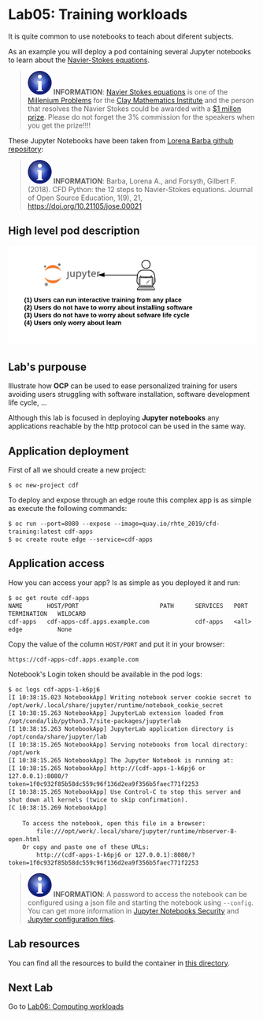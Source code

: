 # Lab05: Training workloads

It is quite common to use notebooks to teach about diferent subjects.

As an example you will deploy a pod containing several Jupyter notebooks to learn about the [Navier-Stokes equations](https://en.wikipedia.org/wiki/Navier%E2%80%93Stokes_equations).

> ![INFORMATION](../imgs/information-icon.png) **__INFORMATION__**: [Navier Stokes equations](https://www.claymath.org/millennium-problems/navier%E2%80%93stokes-equation) is one of the [Millenium Problems](https://www.claymath.org/millennium-problems) for the [Clay Mathematics Institute](https://www.claymath.org/) and the person that resolves the Navier Stokes could be awarded with a [$1 millon prize](http://www.claymath.org/sites/default/files/millennium_prize_rules.pdf). Please do not forget the 3% commission for the speakers when you get the prize!!!!

These Jupyter Notebooks have been taken from [Lorena Barba github repository](https://github.com/barbagroup/CFDPython):

> ![INFORMATION](../imgs/information-icon.png) **INFORMATION**: Barba, Lorena A., and Forsyth, Gilbert F. (2018). CFD Python: the 12 steps to Navier-Stokes equations. Journal of Open Source Education, 1(9), 21, https://doi.org/10.21105/jose.00021

## High level pod description

![training](imgs/training.png)

## Lab's purpouse

Illustrate how **OCP** can be used to ease personalized training for users avoiding users struggling with software installation, software development life cycle, ...

Although this lab is focused in deploying **Jupyter notebooks** any applications reachable by the http protocol can be used in the same way.

## Application deployment

First of all we should create a new project:

```
$ oc new-project cdf
```

To deploy and expose through an edge route this complex app is as simple as execute the following commands:

```
$ oc run --port=8080 --expose --image=quay.io/rhte_2019/cfd-training:latest cdf-apps
$ oc create route edge --service=cdf-apps
```
## Application access

How you can access your app? Is as simple as you deployed it and run:

```
$ oc get route cdf-apps
NAME       HOST/PORT                       PATH      SERVICES   PORT      TERMINATION   WILDCARD
cdf-apps   cdf-apps-cdf.apps.example.com             cdf-apps   <all>     edge          None
```

Copy the value of the column `HOST/PORT` and put it in your browser:

```
https://cdf-apps-cdf.apps.example.com
```

Notebook's Login token should be available in the pod logs:

```
$ oc logs cdf-apps-1-k6pj6
[I 10:38:15.023 NotebookApp] Writing notebook server cookie secret to /opt/work/.local/share/jupyter/runtime/notebook_cookie_secret
[I 10:38:15.263 NotebookApp] JupyterLab extension loaded from /opt/conda/lib/python3.7/site-packages/jupyterlab
[I 10:38:15.263 NotebookApp] JupyterLab application directory is /opt/conda/share/jupyter/lab
[I 10:38:15.265 NotebookApp] Serving notebooks from local directory: /opt/work
[I 10:38:15.265 NotebookApp] The Jupyter Notebook is running at:
[I 10:38:15.265 NotebookApp] http://(cdf-apps-1-k6pj6 or 127.0.0.1):8080/?token=1f0c932f85b58dc559c96f136d2ea9f356b5faec771f2253
[I 10:38:15.265 NotebookApp] Use Control-C to stop this server and shut down all kernels (twice to skip confirmation).
[C 10:38:15.269 NotebookApp]

    To access the notebook, open this file in a browser:
        file:///opt/work/.local/share/jupyter/runtime/nbserver-8-open.html
    Or copy and paste one of these URLs:
        http://(cdf-apps-1-k6pj6 or 127.0.0.1):8080/?token=1f0c932f85b58dc559c96f136d2ea9f356b5faec771f2253
```

> ![INFORMATION](../imgs/information-icon.png) **__INFORMATION__**: A password to access the notebook can be configured using a json file and starting the notebook using ```--config```. You can get more information in [Jupyter Notebooks Security](https://jupyter-notebook.readthedocs.io/en/latest/security.html#server-security) and [Jupyter configuration files](https://jupyter-contrib-nbextensions.readthedocs.io/en/latest/config.html).

## Lab resources

You can find all the resources to build the container in [this directory](https://github.com/jadebustos/ocp-science/tree/master/hands-on-lab-script/applications/cfd-training/resources).

## Next Lab
Go to [Lab06: Computing workloads](https://github.com/jadebustos/ocp-science/blob/master/hands-on-lab-script/applications/pi.md)
